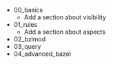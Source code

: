 - 00_basics
    - Add a section about visibility
- 01_rules
    - Add a section about aspects
- 02_bzlmod
- 03_query
- 04_advanced_bazel